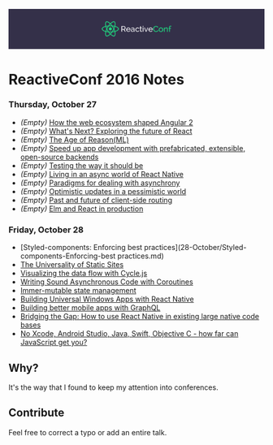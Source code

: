 ![](Header.png)
# ReactiveConf 2016 Notes

### Thursday, October 27
- _(Empty)_ [How the web ecosystem shaped Angular 2](27-October/How-the-web-ecosystem-shaped-Angular-2.md)
-  _(Empty)_ [What's Next? Exploring the future of React](27-October/Whats-Next-Exploring-the-future-of-React.md)
-  _(Empty)_ [The Age of Reason(ML)](27-October/The-Age-of-Reason.md)
-  _(Empty)_ [Speed up app development with prefabricated, extensible, open-source backends](27-October/Speed-up-app-development-with-prefabricated-extensible-open-source-backends.md)
-  _(Empty)_ [Testing the way it should be](27-October/Testing-the-way-it-should-be.md)
-  _(Empty)_ [Living in an async world of React Native](27-October/Living-in-an-async-world-of-React-Native.md)
-  _(Empty)_ [Paradigms for dealing with asynchrony](27-October/Paradigms-for-dealing-with-asynchrony.md)
-  _(Empty)_ [Optimistic updates in a pessimistic world](27-October/Optimistic-updates-in-a-pessimistic-world.md)
-  _(Empty)_ [Past and future of client-side routing](27-October/Past-and-future-of-client-side-routing.md)
-  _(Empty)_ [Elm and React in production](27-October/Elm-and-React-in-production.md)

### Friday, October 28
- [Styled-components: Enforcing best practices](28-October/Styled-components-Enforcing-best practices.md)
- [The Universality of Static Sites](28-October/The-Universality-of-Static-Sites.md)
- [Visualizing the data flow with Cycle.js](28-October/Visualizing-the-data-flow-with-Cyclejs.md)
- [Writing Sound Asynchronous Code with Coroutines](28-October/Writing-Sound-Asynchronous-Code-with-Coroutines.md)
- [Immer-mutable state management](28-October/Immer-mutable-state-management.md)
- [Building Universal Windows Apps with React Native](28-October/Building-Universal-Windows-Apps-with-React-Native.md)
- [Building better mobile apps with GraphQL](28-October/Building-better-mobile-apps-with-GraphQL.md)
- [Bridging the Gap: How to use React Native in existing large native code bases](28-October/Bridging-the-Gap-How-to-use-React-Native-in-existing-large-native-code-bases.md)
- [No Xcode, Android Studio, Java, Swift, Objective C - how far can JavaScript get you?](28-October/No-Xcode-Android-Studio-Java-Swift-Objective-C---how-far-can-JavaScript-get-you.md)

## Why?
It's the way that I found to keep my attention into conferences.

## Contribute
Feel free to correct a typo or add an entire talk.
